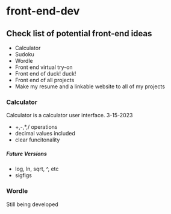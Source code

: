 # front-end-dev

## Check list of potential front-end ideas
 - Calculator
 - Sudoku
 - Wordle
 - Front end virtual try-on
 - Front end of duck! duck!
 - Front end of all projects
 - Make my resume and a linkable website to all of my projects

### Calculator
Calculator is a calculator user interface.
3-15-2023
- +,-,*,/ operations
- decimal values included
- clear funcitonality
##### Future Versions
- log, ln, sqrt, ^, etc
- sigfigs

### Wordle
Still being developed
